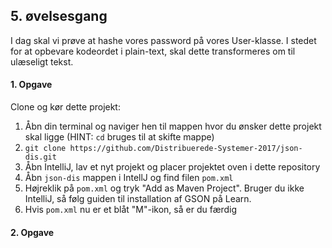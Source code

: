 ## 5. øvelsesgang

I dag skal vi prøve at hashe vores password på vores User-klasse. I stedet for at opbevare
kodeordet i plain-text, skal dette transformeres om til ulæseligt tekst.

#### 1. Opgave
Clone og kør dette projekt:

1. Åbn din terminal og naviger hen til mappen hvor du ønsker dette projekt skal ligge (HINT: `cd` bruges til at skifte mappe)
2. `git clone https://github.com/Distribuerede-Systemer-2017/json-dis.git`
3. Åbn IntelliJ, lav et nyt projekt og placer projektet oven i dette repository
4. Åbn `json-dis` mappen i IntellJ og find filen `pom.xml`
5. Højreklik på `pom.xml` og tryk "Add as Maven Project". Bruger du ikke IntelliJ, så følg guiden til installation af GSON på  Learn.
6. Hvis `pom.xml` nu er et blåt "M"-ikon, så er du færdig

#### 2. Opgave

